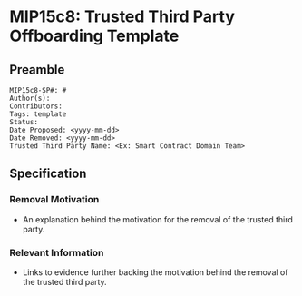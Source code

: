 # MIP15c8: Trusted Third Party Offboarding Template

## Preamble
```
MIP15c8-SP#: #
Author(s):
Contributors:
Tags: template
Status: 
Date Proposed: <yyyy-mm-dd>
Date Removed: <yyyy-mm-dd>
Trusted Third Party Name: <Ex: Smart Contract Domain Team> 
```
## Specification
        
### Removal Motivation
   - An explanation behind the motivation for the removal of the trusted third party. 
    
### Relevant Information
   -  Links to evidence further backing the motivation behind the removal of the trusted third party.
